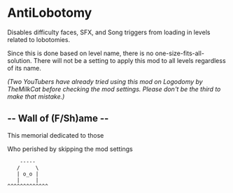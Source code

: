 # AntiLobotomy

Disables difficulty faces, SFX, and Song triggers from loading in levels related to lobotomies.

Since this is done based on level name, there is no one-size-fits-all-solution.
There will not be a setting to apply this mod to all levels regardless of its name.

<cy>*(Two YouTubers have already tried using this mod on Logodomy by TheMilkCat before checking the mod settings. Please don't be the third to make that mistake.)*</c>

## -- Wall of (F/Sh)ame --

This memorial dedicated to those

Who perished by skipping the mod settings

		-----
	   /	 \
	   | o_o |
	   |	 |
	^^^^^^^^^^^^^